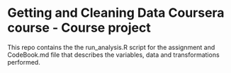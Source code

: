 # Getting and Cleaning Data Coursera course - Course project
This repo contains the the run_analysis.R script for the assignment and CodeBook.md file that describes the variables, data and transformations performed.